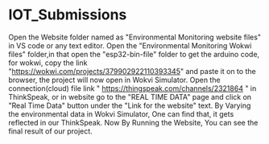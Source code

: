# IOT_Submissions
Open the Website folder named as "Environmental Monitoring website files" in VS code or any text editor.
Open the "Environmental Monitoring Wokwi files" folder,in that open the "esp32-bin-file" folder to get the arduino code, for wokwi, copy the link "https://wokwi.com/projects/379902922110393345" and paste it on to the browser, the project will now open in Wokvi Simulator.
Open the connection(cloud) file link " https://thingspeak.com/channels/2321864  " in ThinkSpeak, or in website go to the "REAL TIME DATA" page and click on "Real Time Data" button under the "Link for the website" text.
By Varying the environmental data in Wokvi Simulator, One can find that, it gets reflected in our ThinkSpeak. 
Now By Running the Website, You can see the final result of our project.
